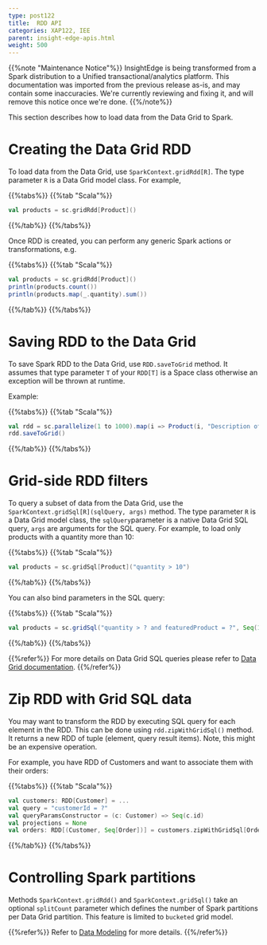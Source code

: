 ```yaml
---
type: post122
title:  RDD API
categories: XAP122, IEE
parent: insight-edge-apis.html
weight: 500
---
```


{{%note "Maintenance Notice"%}}
InsightEdge is being transformed from a Spark distribution to a Unified transactional/analytics platform. This documentation was imported from the previous release as-is, and may contain some inaccuracies. We're currently reviewing and fixing it, and will remove this notice once we're done.
{{%/note%}}

This section describes how to load data from the Data Grid to Spark.


# Creating the Data Grid RDD

To load data from the Data Grid, use `SparkContext.gridRdd[R]`. The type parameter `R` is a Data Grid model class. For example,

{{%tabs%}}
{{%tab "Scala"%}}
```scala
val products = sc.gridRdd[Product]()
```
{{%/tab%}}
{{%/tabs%}}

Once RDD is created, you can perform any generic Spark actions or transformations, e.g.

{{%tabs%}}
{{%tab "Scala"%}}
```scala
val products = sc.gridRdd[Product]()
println(products.count())
println(products.map(_.quantity).sum())
```
{{%/tab%}}
{{%/tabs%}}

#  Saving RDD to the Data Grid

To save Spark RDD to the Data Grid, use `RDD.saveToGrid` method. It assumes that type parameter `T` of your `RDD[T]` is a Space class otherwise an exception will be thrown at runtime.

Example:

{{%tabs%}}
{{%tab "Scala"%}}
```scala
val rdd = sc.parallelize(1 to 1000).map(i => Product(i, "Description of product " + i, Random.nextInt(10), Random.nextBoolean()))
rdd.saveToGrid()
```
{{%/tab%}}
{{%/tabs%}}

# Grid-side RDD filters

To query a subset of data from the Data Grid, use the `SparkContext.gridSql[R](sqlQuery, args)` method. The type parameter `R` is a Data Grid model class, the `sqlQuery`parameter is a native Data Grid SQL query, `args` are arguments for the SQL query. For example, to load only products with a quantity more than 10:

{{%tabs%}}
{{%tab "Scala"%}}
```scala
val products = sc.gridSql[Product]("quantity > 10")
```
{{%/tab%}}
{{%/tabs%}}


You can also bind parameters in the SQL query:

{{%tabs%}}
{{%tab "Scala"%}}
```scala
val products = sc.gridSql("quantity > ? and featuredProduct = ?", Seq(10, true))
```
{{%/tab%}}
{{%/tabs%}}

{{%refer%}}
For more details on Data Grid SQL queries please refer to [Data Grid documentation](https://docs.gigaspaces.com/xap/12.1/dev-java/query-sql.html).
{{%/refer%}}

# Zip RDD with Grid SQL data

You may want to transform the RDD by executing SQL query for each element in the RDD. This can be done using `rdd.zipWithGridSql()` method. It returns a new RDD of tuple (element, query result items).
Note, this might be an expensive operation.

For example, you have RDD of Customers and want to associate them with their orders:

{{%tabs%}}
{{%tab "Scala"%}}
```scala
val customers: RDD[Customer] = ...
val query = "customerId = ?"
val queryParamsConstructor = (c: Customer) => Seq(c.id)
val projections = None
val orders: RDD[(Customer, Seq[Order])] = customers.zipWithGridSql[Order](query, queryParamsConstructor, projections)

```
{{%/tab%}}
{{%/tabs%}}



# Controlling Spark partitions

Methods `SparkContext.gridRdd()` and `SparkContext.gridSql()` take an optional `splitCount` parameter which defines the number of Spark partitions per Data Grid partition. This feature is limited to `bucketed` grid model. 

{{%refer%}}
Refer to [Data Modeling](modeling.html) for more details.
{{%/refer%}}